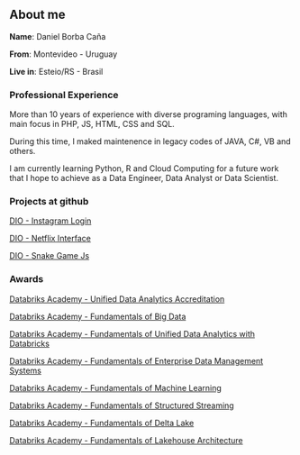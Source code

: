 ## About me

**Name**: Daniel Borba Caña

**From**: Montevideo - Uruguay

**Live in**: Esteio/RS - Brasil

### Professional Experience

More than 10 years of experience with diverse programing languages, with main focus in PHP, JS, HTML, CSS and SQL. 

During this time, I maked maintenence in legacy codes of JAVA, C#, VB and others.

I am currently learning Python, R and Cloud Computing for a future work that I hope to achieve as a Data Engineer, Data Analyst or Data Scientist.

### Projects at github ###

[DIO - Instagram Login](https://dbcana.github.io/dio-flex_instagram_login/)

[DIO - Netflix Interface](https://dbcana.github.io/dio-netflix/)

[DIO - Snake Game Js](https://dbcana.github.io/dio-snake_game_js/)

### Awards ###

[Databriks Academy - Unified Data Analytics Accreditation](https://academy.databricks.com/award/completion/e69df535-3e01-39a8-99d0-0339873ae18f)

  [Databriks Academy - Fundamentals of Big Data](https://academy.databricks.com/award/completion/42e5af80-aa64-3e15-ac1e-bfc26ea37b84)

  [Databriks Academy - Fundamentals of Unified Data Analytics with Databricks](https://academy.databricks.com/award/completion/59a6770e-7785-3e66-a8df-fa1dbf6b94ca)

  [Databriks Academy - Fundamentals of Enterprise Data Management Systems](https://academy.databricks.com/award/completion/69c089df-e286-3aff-9015-ed000a3061e8)

  [Databriks Academy - Fundamentals of Machine Learning](https://academy.databricks.com/award/completion/01b74f22-675a-3d53-8272-3381bc9f2260)

  [Databriks Academy - Fundamentals of Structured Streaming](https://academy.databricks.com/award/completion/c02a973c-d7df-3808-8ee3-ff9412d88f61)
  
[Databriks Academy - Fundamentals of Delta Lake](https://academy.databricks.com/award/completion/6f4e9f65-65ee-3a63-a0fe-4fdeea37ca48)

[Databriks Academy - Fundamentals of Lakehouse Architecture](https://academy.databricks.com/award/completion/088c7063-090c-3b46-ae7c-f5fca271d463)
